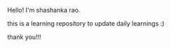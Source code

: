 Hello!
I'm shashanka rao.

this is a learning repository to update daily learnings :)

thank you!!!

